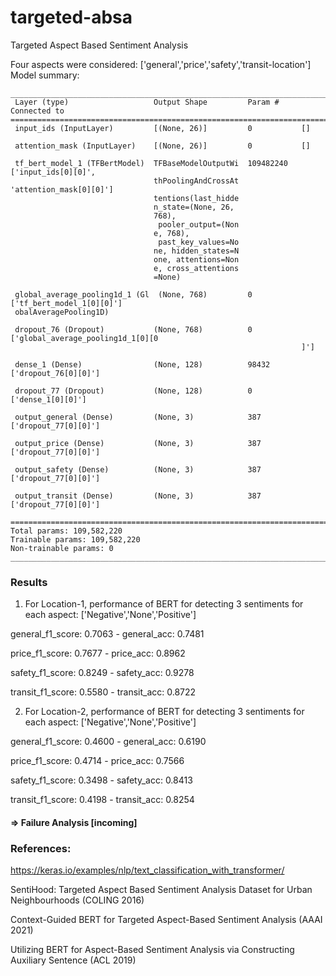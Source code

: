 # targeted-absa
Targeted Aspect Based Sentiment Analysis

Four aspects were considered: ['general','price','safety','transit-location']
Model summary:

```Model: "model_1"
__________________________________________________________________________________________________
 Layer (type)                   Output Shape         Param #     Connected to                     
==================================================================================================
 input_ids (InputLayer)         [(None, 26)]         0           []                               
                                                                                                  
 attention_mask (InputLayer)    [(None, 26)]         0           []                               
                                                                                                  
 tf_bert_model_1 (TFBertModel)  TFBaseModelOutputWi  109482240   ['input_ids[0][0]',              
                                thPoolingAndCrossAt               'attention_mask[0][0]']         
                                tentions(last_hidde                                               
                                n_state=(None, 26,                                                
                                768),                                                             
                                 pooler_output=(Non                                               
                                e, 768),                                                          
                                 past_key_values=No                                               
                                ne, hidden_states=N                                               
                                one, attentions=Non                                               
                                e, cross_attentions                                               
                                =None)                                                            
                                                                                                  
 global_average_pooling1d_1 (Gl  (None, 768)         0           ['tf_bert_model_1[0][0]']        
 obalAveragePooling1D)                                                                            
                                                                                                  
 dropout_76 (Dropout)           (None, 768)          0           ['global_average_pooling1d_1[0][0
                                                                 ]']                              
                                                                                                  
 dense_1 (Dense)                (None, 128)          98432       ['dropout_76[0][0]']             
                                                                                                  
 dropout_77 (Dropout)           (None, 128)          0           ['dense_1[0][0]']                
                                                                                                  
 output_general (Dense)         (None, 3)            387         ['dropout_77[0][0]']             
                                                                                                  
 output_price (Dense)           (None, 3)            387         ['dropout_77[0][0]']             
                                                                                                  
 output_safety (Dense)          (None, 3)            387         ['dropout_77[0][0]']             
                                                                                                  
 output_transit (Dense)         (None, 3)            387         ['dropout_77[0][0]']             
                                                                                                  
==================================================================================================
Total params: 109,582,220
Trainable params: 109,582,220
Non-trainable params: 0
__________________________________________________________________________________________________
```
### Results

1. For Location-1, performance of BERT for detecting 3 sentiments for each aspect: ['Negative','None','Positive']

  general_f1_score: 0.7063 - general_acc: 0.7481 
  
  price_f1_score: 0.7677 - price_acc: 0.8962 
  
  safety_f1_score: 0.8249 - safety_acc: 0.9278 
  
  transit_f1_score: 0.5580 - transit_acc: 0.8722

2. For Location-2, performance of BERT for detecting 3 sentiments for each aspect: ['Negative','None','Positive']

  general_f1_score: 0.4600 - general_acc: 0.6190 
  
  price_f1_score: 0.4714 - price_acc: 0.7566 
  
  safety_f1_score: 0.3498 - safety_acc: 0.8413 
  
  transit_f1_score: 0.4198 - transit_acc: 0.8254
  
#### => Failure Analysis [incoming]


### References:
https://keras.io/examples/nlp/text_classification_with_transformer/

SentiHood: Targeted Aspect Based Sentiment Analysis Dataset for Urban Neighbourhoods (COLING 2016)

Context-Guided BERT for Targeted Aspect-Based Sentiment Analysis (AAAI 2021)

Utilizing BERT for Aspect-Based Sentiment Analysis via Constructing Auxiliary Sentence (ACL 2019)
